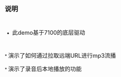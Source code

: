 ## 说明
</br>

* <font size=4>此demo基于7100的底层驱动</font>
</br>
</br>
* <font size=4>演示了如何通过拉取远端URL进行mp3流播</font>
</br>
</br>
* <font size=4>演示了录音后本地播放的功能</font>

